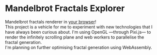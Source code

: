 # Mandelbrot Fractals Explorer
Mandelbrot fractals renderer in [your browser](https://erfanio.github.io/mandelbrot/)!  
This project is a vehicle for me to experiment with new technologies that I have always been curious about. I'm using OpenGL —through Pixi.js— to render the infinitely scrolling plane and web workers to parallelise the fractal generation.  
I'm planning on further optimising fractal generation using WebAssembly.
